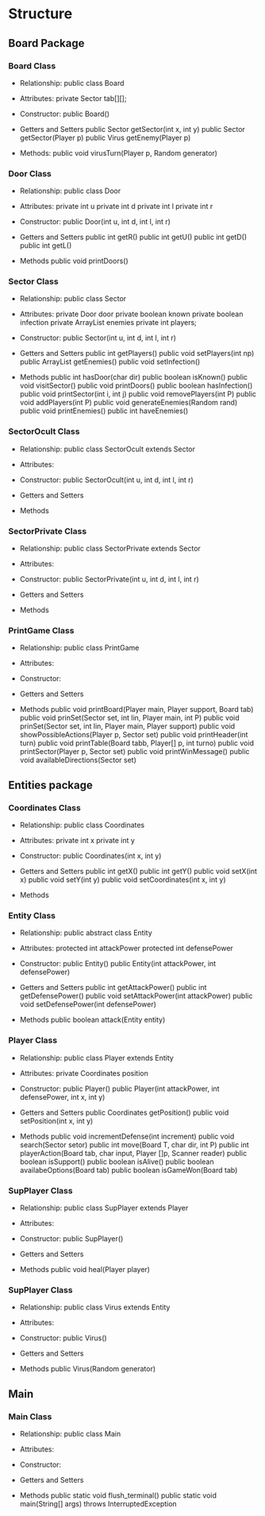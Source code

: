 # Structure

## Board Package

### Board Class

- Relationship:
    public class Board

- Attributes:
    private Sector tab[][];

- Constructor:
    public Board()

- Getters and Setters
    public Sector getSector(int x, int y)
    public Sector getSector(Player p)
    public Virus getEnemy(Player p)

- Methods:
 public void virusTurn(Player p, Random generator)

### Door Class

- Relationship:
    public class Door

- Attributes:
    private int u
    private int d
    private int l
    private int r

- Constructor:
    public Door(int u, int d, int l, int r)

- Getters and Setters
    public int getR()
    public int getU()
    public int getD()
    public int getL()

- Methods
    public void printDoors()

### Sector Class

- Relationship:
    public class Sector

- Attributes:
    private Door door
    private boolean known
    private boolean infection
    private ArrayList<Virus> enemies
    private int players;

- Constructor:
    public Sector(int u, int d, int l, int r)

- Getters and Setters
    public int getPlayers()
    public void setPlayers(int np)
    public ArrayList<Virus> getEnemies()
    public void setInfection()

- Methods
    public int hasDoor(char dir)
    public boolean isKnown()
    public void visitSector()
    public void printDoors()
    public boolean hasInfection()
    public void printSector(int i, int j)
    public void removePlayers(int P)
    public void addPlayers(int P)
    public void generateEnemies(Random rand)
    public void printEnemies()
    public int haveEnemies()

### SectorOcult Class

- Relationship:
    public class SectorOcult extends Sector

- Attributes:

- Constructor:
    public SectorOcult(int u, int d, int l, int r)

- Getters and Setters

- Methods

### SectorPrivate Class

- Relationship:
    public class SectorPrivate extends Sector

- Attributes:

- Constructor:
    public SectorPrivate(int u, int d, int l, int r)

- Getters and Setters

- Methods

### PrintGame Class

- Relationship:
    public class PrintGame

- Attributes:

- Constructor:

- Getters and Setters

- Methods
    public void printBoard(Player main, Player support, Board tab)
    public void prinSet(Sector set, int lin, Player main, int P)
    public void prinSet(Sector set, int lin, Player main, Player support)
    public void showPossibleActions(Player p, Sector set)
    public void printHeader(int turn)
    public void printTable(Board tabb, Player[] p, int turno)
    public void printSector(Player p, Sector set)
    public void printWinMessage()
    public void availableDirections(Sector set)

## Entities package

### Coordinates Class

- Relationship:
    public class Coordinates

- Attributes:
    private int x
    private int y

- Constructor:
    public Coordinates(int x, int y)

- Getters and Setters
    public int getX()
    public int getY()
    public void setX(int x)
    public void setY(int y)
    public void setCoordinates(int x, int y)

- Methods

### Entity Class

- Relationship:
    public abstract class Entity

- Attributes:
    protected int attackPower
    protected int defensePower

- Constructor:
    public Entity()
    public Entity(int attackPower, int defensePower)

- Getters and Setters
    public int getAttackPower()
    public int getDefensePower()
    public void setAttackPower(int attackPower)
    public void setDefensePower(int defensePower)

- Methods
    public boolean attack(Entity entity)

### Player Class

- Relationship:
public class Player extends Entity

- Attributes:
    private Coordinates position

- Constructor:
    public Player()
    public Player(int attackPower, int defensePower, int x, int y)

- Getters and Setters
    public Coordinates getPosition()
    public void setPosition(int x, int y)

- Methods
    public void incrementDefense(int increment)
    public void search(Sector setor)
    public int move(Board T, char dir, int P)
    public int playerAction(Board tab, char input, Player []p, Scanner reader)
    public boolean isSupport()
    public boolean isAlive()
    public boolean availabeOptions(Board tab)
    public boolean isGameWon(Board tab)

### SupPlayer Class

- Relationship:
    public class SupPlayer extends Player
- Attributes:

- Constructor:
    public SupPlayer()

- Getters and Setters

- Methods
    public void heal(Player player)

### SupPlayer Class

- Relationship:
    public class Virus extends Entity
- Attributes:

- Constructor:
    public Virus()

- Getters and Setters

- Methods
    public Virus(Random generator)

## Main

### Main Class

- Relationship:
    public class Main

- Attributes:

- Constructor:

- Getters and Setters

- Methods
public static void flush_terminal()
public static void main(String[] args) throws InterruptedException
